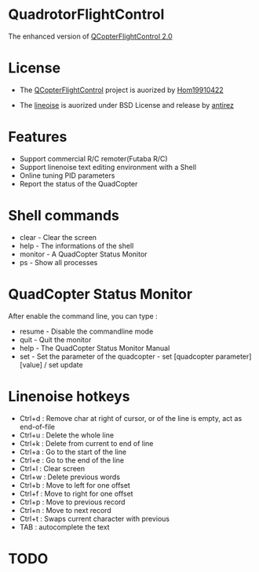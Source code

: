 QuadrotorFlightControl
======================
The enhanced version of [QCopterFlightControl 2.0](https://github.com/Hom19910422/QCopterFlightControl)

License
======================
* The [QCopterFlightControl](https://github.com/Hom19910422/QCopterFlightControl) project is auorized by [Hom19910422](Hom19910422@gmail.com)

* The [lineoise](https://github.com/antirez/linenoise) is auorized under BSD License and release by [antirez](antirez@gmail.com)

Features
======================
* Support commercial R/C remoter(Futaba R/C)
* Support linenoise text editing environment with a Shell
* Online tuning PID parameters
* Report the status of the QuadCopter

Shell commands
======================
* clear - Clear the screen
* help - The informations of the shell
* monitor - A QuadCopter Status Monitor
* ps - Show all processes

QuadCopter Status Monitor
======================
After enable the command line, you can type :
* resume - Disable the commandline mode
* quit - Quit the monitor
* help - The QuadCopter Status Monitor Manual
* set - Set the parameter of the quadcopter
      - set [quadcopter parameter] [value] / set update

Linenoise hotkeys
======================
* Ctrl+d : Remove char at right of cursor, or of the line is empty, act as end-of-file
* Ctrl+u : Delete the whole line
* Ctrl+k : Delete from current to end of line
* Ctrl+a : Go to the start of the line
* Ctrl+e : Go to the end of the line
* Ctrl+l : Clear screen
* Ctrl+w : Delete previous words
* Ctrl+b : Move to left for one offset
* Ctrl+f : Move to right for one offset
* Ctrl+p : Move to previous record
* Ctrl+n : Move to next record
* Ctrl+t : Swaps current character with previous
* TAB : autocomplete the text

TODO
======================
